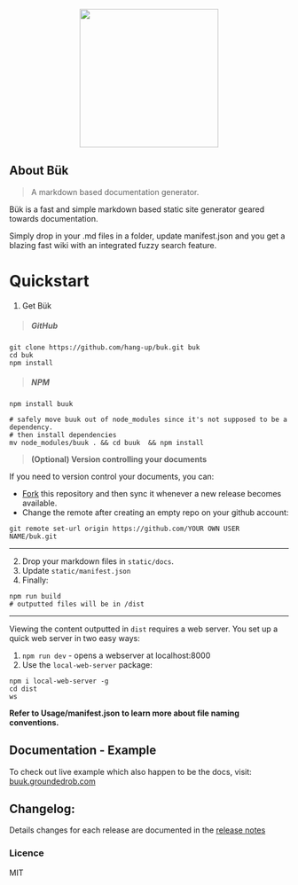 <p align="center"><img src="http://groundedrob.com/images/projects/buk.png" height='250px'></p>

## About Bük
> A markdown based documentation generator.

Bük is a fast and simple markdown based static site generator geared towards documentation.

Simply drop in your .md files in a folder, update manifest.json and you get a blazing fast wiki with an integrated fuzzy search feature.

# Quickstart

1. Get Bük

> ##### GitHub

```shell
git clone https://github.com/hang-up/buk.git buk
cd buk
npm install
```

> ##### NPM

```shell
npm install buuk

# safely move buuk out of node_modules since it's not supposed to be a dependency.
# then install dependencies
mv node_modules/buuk . && cd buuk  && npm install
```
> **(Optional) Version controlling your documents**

If you need to version control your documents, you can:
- [Fork](https://help.github.com/articles/fork-a-repo/) this repository and then sync it whenever a new release becomes available.
- Change the remote after creating an empty repo on your github account: 

```shell
git remote set-url origin https://github.com/YOUR OWN USER NAME/buk.git
```

---

2. Drop your markdown files in `static/docs`.
3. Update `static/manifest.json`
4. Finally:
```shell
npm run build
# outputted files will be in /dist
```

-----------

Viewing the content outputted in `dist` requires a web server. You set up a quick web server in two easy ways:

1. `npm run dev` - opens a webserver at localhost:8000
2. Use the `local-web-server` package:

```shell
npm i local-web-server -g
cd dist
ws
```

**Refer to Usage/manifest.json to learn more about file naming conventions.** 

## Documentation - Example
To check out live example which also happen to be the docs, visit: [buuk.groundedrob.com](https://buuk.groundedrob.com)

## Changelog:
Details changes for each release are documented in the [release notes](https://github.com/hang-up/buk/releases)

### Licence
MIT


